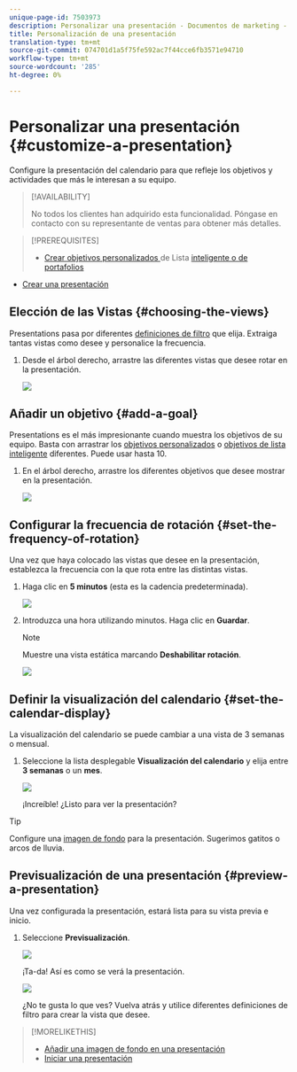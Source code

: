 ```yaml
---
unique-page-id: 7503973
description: Personalizar una presentación - Documentos de marketing - Documentación del producto
title: Personalización de una presentación
translation-type: tm+mt
source-git-commit: 074701d1a5f75fe592ac7f44cce6fb3571e94710
workflow-type: tm+mt
source-wordcount: '285'
ht-degree: 0%

---
```



# Personalizar una presentación {#customize-a-presentation}

Configure la presentación del calendario para que refleje los objetivos y actividades que más le interesan a su equipo.

>[!AVAILABILITY]
>
>
>No todos los clientes han adquirido esta funcionalidad. Póngase en contacto con su representante de ventas para obtener más detalles.

>[!PREREQUISITES]
>
>* [Crear objetivos personalizados ](/help/marketo/product-docs/core-marketo-concepts/marketing-calendar/calendar-hd/create-a-custom-goal.md) de Lista  [inteligente o de portafolios](/help/marketo/product-docs/core-marketo-concepts/marketing-calendar/calendar-hd/create-a-smart-list-goal.md)
   >
   >
* [Crear una presentación](/help/marketo/product-docs/core-marketo-concepts/marketing-calendar/calendar-hd/create-a-presentation.md)


## Elección de las Vistas {#choosing-the-views}

Presentations pasa por diferentes [definiciones de filtro](/help/marketo/product-docs/core-marketo-concepts/marketing-calendar/working-with-the-calendar/filtering-the-marketing-calendar.md) que elija. Extraiga tantas vistas como desee y personalice la frecuencia.

1. Desde el árbol derecho, arrastre las diferentes vistas que desee rotar en la presentación.

   ![](assets/image2015-3-18-13-3a6-3a10.png)

## Añadir un objetivo {#add-a-goal}

Presentations es el más impresionante cuando muestra los objetivos de su equipo. Basta con arrastrar los [objetivos personalizados](/help/marketo/product-docs/core-marketo-concepts/marketing-calendar/calendar-hd/create-a-custom-goal.md) o [objetivos de lista inteligente](/help/marketo/product-docs/core-marketo-concepts/marketing-calendar/calendar-hd/create-a-smart-list-goal.md) diferentes. Puede usar hasta 10.

1. En el árbol derecho, arrastre los diferentes objetivos que desee mostrar en la presentación.

   ![](assets/image2015-3-24-14-3a23-3a26.png)

## Configurar la frecuencia de rotación {#set-the-frequency-of-rotation}

Una vez que haya colocado las vistas que desee en la presentación, establezca la frecuencia con la que rota entre las distintas vistas.

1. Haga clic en **5 minutos** (esta es la cadencia predeterminada).

   ![](assets/image2015-3-18-13-3a17-3a29.png)

1. Introduzca una hora utilizando minutos. Haga clic en **Guardar**.

   >[!NOTE]
   >
   >Muestre una vista estática marcando **Deshabilitar rotación**.

   ![](assets/image2015-3-18-13-3a22-3a18.png)

## Definir la visualización del calendario {#set-the-calendar-display}

La visualización del calendario se puede cambiar a una vista de 3 semanas o mensual.

1. Seleccione la lista desplegable **Visualización del calendario** y elija entre **3 semanas** o un **mes**.

   ![](assets/image2015-3-18-13-3a27-3a37.png)

   ¡Increíble! ¿Listo para ver la presentación?

>[!TIP]
>
>Configure una [imagen de fondo](/help/marketo/product-docs/core-marketo-concepts/marketing-calendar/calendar-hd/add-a-background-image-to-a-presentation.md) para la presentación. Sugerimos gatitos o arcos de lluvia.

## Previsualización de una presentación {#preview-a-presentation}

Una vez configurada la presentación, estará lista para su vista previa e inicio.

1. Seleccione **Previsualización**.

   ![](assets/image2015-3-18-13-3a37-3a55.png)

   ¡Ta-da! Así es como se verá la presentación.

   ![](assets/image2015-3-24-14-3a29-3a29.png)

   ¿No te gusta lo que ves? Vuelva atrás y utilice diferentes definiciones de filtro para crear la vista que desee.

>[!MORELIKETHIS]
>
>* [Añadir una imagen de fondo en una presentación](/help/marketo/product-docs/core-marketo-concepts/marketing-calendar/calendar-hd/add-a-background-image-to-a-presentation.md)
>* [Iniciar una presentación](/help/marketo/product-docs/core-marketo-concepts/marketing-calendar/calendar-hd/launch-a-presentation.md)

